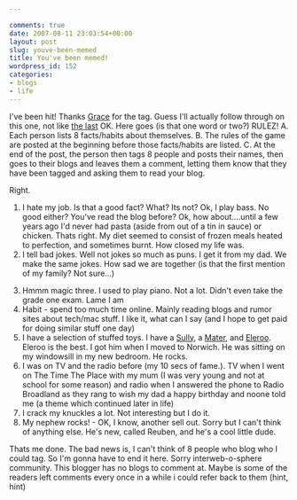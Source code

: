 ```yaml
---

comments: true
date: 2007-08-11 23:03:54+00:00
layout: post
slug: youve-been-memed
title: You've been memed!
wordpress_id: 152
categories:
- blogs
- life
---
```


I've been hit! Thanks [Grace](http://graceneedshelp.wordpress.com/2007/08/11/another-chance-to-talk-about-mememememememe/) for the tag. Guess I'll actually follow through on this one, not like [the last](http://graceneedshelp.blogspot.com/2006/12/book-tag.html)
OK. Here goes (is that one word or two?)
RULEZ!
A. Each person lists 8 facts/habits about themselves.
B. The rules of the game are posted at the beginning before those facts/habits are listed.
C. At the end of the post, the person then tags 8 people and posts their names, then goes to their blogs and leaves them a comment, letting them know that they have been tagged and asking them to read your blog.




Right.
1. I hate my job. Is that a good fact? What? Its not? Ok, I play bass. No good either? You've read the blog before? Ok, how about....until a few years ago I'd never had pasta (aside from out of a tin in sauce) or chicken. Thats right. My diet seemed to consist of frozen meals heated to perfection, and sometimes burnt. How closed my life was.
2. I tell bad jokes. Well not jokes so much as puns. I get it from my dad. We make the same jokes. How sad we are together (is that the first mention of my family? Not sure...)




<!-- more -->
3. Hmmm magic three. I used to play piano. Not a lot. Didn't even take the grade one exam. Lame I am
4. Habit - spend too much time online. Mainly reading blogs and rumor sites about tech/mac stuff. I like it, what can I say (and I hope to get paid for doing similar stuff one day)
5. I have a selection of stuffed toys. I have a [Sully](http://en.wikipedia.org/wiki/Monsters_Inc), a [Mater](http://en.wikipedia.org/wiki/Cars_%28film%29), and [Eleroo](http://en.wikipedia.org/wiki/The_Wuzzles). Eleroo is the best. I got him when I moved to Norwich. He was sitting on my windowsill in my new bedroom. He rocks.
6. I was on TV and the radio before (my 10 secs of fame.). TV when I went on The Time The Place with my mum (I was very young and not at school for some reason) and radio when I answered the phone to Radio Broadland as they rang to wish my dad a happy birthday and noone told me (a theme which continued later in life)
7. I crack my knuckles a lot. Not interesting but I do it.
8. My nephew rocks! - OK, I know, another sell out. Sorry but I can't think of anything else. He's new, called Reuben, and he's a cool little dude.




Thats me done. The bad news is, I can't think of 8 people who blog who I could tag. So I'm gonna have to end it here. Sorry interweb-o-sphere community. This blogger has no blogs to comment at. Maybe is some of the readers left comments every once in a while i could refer back to them (hint, hint)
